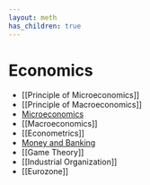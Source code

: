 ```yaml
---
layout: meth
has_children: true
---
```

# Economics

- [[Principle of Microeconomics]]
- [[Principle of Macroeconomics]]
- [Microeconomics](../NTUNotes/Freshman/Microeconomics/README)
- [[Macroeconomics]]
- [[Econometrics]]
- [Money and Banking](../NTUNotes/Sophomore/Money%20and%20Banking/README)
- [[Game Theory]]
- [[Industrial Organization]]
- [[Eurozone]]

